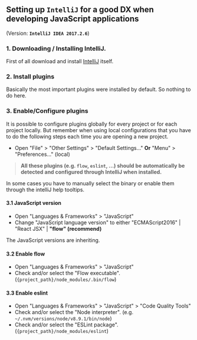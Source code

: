 ## Setting up `IntelliJ` for a good DX when developing JavaScript applications

(Version: **`IntelliJ IDEA 2017.2.6`**)

### 1. Downloading / Installing IntelliJ.

First of all download and install [IntelliJ](https://www.jetbrains.com/idea/download/) itself.

### 2. Install plugins

Basically the most important plugins were installed by default. So nothing to do here.

### 3. Enable/Configure plugins

It is possible to configure plugins globally for every project or for each project locally. But remember when using local configurations that you have to do the following steps each time you are opening a new project.

* Open "File" > "Other Settings" > "Default Settings..." **Or** "Menu" > "Preferences..." (local)

> **All these plugins (e.g. `flow`, `eslint`, ...) should be automatically be detected and configured through IntelliJ when installed.**

In some cases you have to manually select the binary or enable them through the intelliJ help tooltips.

#### 3.1 JavaScript version

* Open "Languages & Frameworks" > "JavaScript"
* Change "JavaScript language version" to either "ECMAScript2016" | "React JSX" | **"flow" (recommend)**

The JavaScript versions are inheriting.

#### 3.2 Enable flow

* Open "Languages & Frameworks" > "JavaScript"
* Check and/or select the "Flow executable". (`{project_path}/node_modules/.bin/flow`)

#### 3.3 Enable eslint

* Open "Languages & Frameworks" > "JavaScript" > "Code Quality Tools"
* Check and/or select the "Node interpreter". (e.g. `~/.nvm/versions/node/v8.9.1/bin/node`)
* Check and/or select the "ESLint package". (`{project_path}/node_modules/eslint`)
